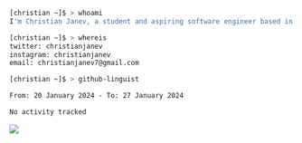 ```bash
[christian ~]$ > whoami
I'm Christian Janev, a student and aspiring software engineer based in Chicago, IL
```
```bash
[christian ~]$ > whereis
twitter: christianjanev
instagram: christianjanev
email: christianjanev7@gmail.com
```

```bash
[christian ~]$ > github-linguist
```
<!--START_SECTION:waka-->

```txt
From: 20 January 2024 - To: 27 January 2024

No activity tracked
```

<!--END_SECTION:waka-->

![](https://komarev.com/ghpvc/?username=christianjanev)

